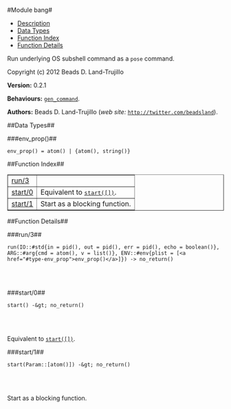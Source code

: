 

#Module bang#
* [Description](#description)
* [Data Types](#types)
* [Function Index](#index)
* [Function Details](#functions)


Run underlying OS subshell command as a `pose` command.

Copyright (c) 2012 Beads D. Land-Trujillo

__Version:__ 0.2.1

__Behaviours:__ [`gen_command`](gen_command.md).

__Authors:__ Beads D. Land-Trujillo (_web site:_ [`http://twitter.com/beadsland`](http://twitter.com/beadsland)).
<a name="types"></a>

##Data Types##




###<a name="type-env_prop">env_prop()</a>##



	env_prop() = atom() | {atom(), string()}
<a name="index"></a>

##Function Index##


<table width="100%" border="1" cellspacing="0" cellpadding="2" summary="function index"><tr><td valign="top"><a href="#run-3">run/3</a></td><td></td></tr><tr><td valign="top"><a href="#start-0">start/0</a></td><td>Equivalent to <a href="#start-1"><tt>start([])</tt></a>.</td></tr><tr><td valign="top"><a href="#start-1">start/1</a></td><td>Start as a blocking function.</td></tr></table>


<a name="functions"></a>

##Function Details##

<a name="run-3"></a>

###run/3##


	run(IO::#std{in = pid(), out = pid(), err = pid(), echo = boolean()}, ARG::#arg{cmd = atom(), v = list()}, ENV::#env{plist = [<a href="#type-env_prop">env_prop()</a>]}) -> no_return()
<br></br>


<a name="start-0"></a>

###start/0##


	start() -&gt; no_return()
<br></br>


Equivalent to [`start([])`](#start-1).<a name="start-1"></a>

###start/1##


	start(Param::[atom()]) -&gt; no_return()
<br></br>


Start as a blocking function.